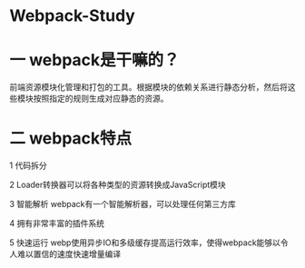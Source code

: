 # Webpack-Study
# 一 webpack是干嘛的？
前端资源模块化管理和打包的工具。根据模块的依赖关系进行静态分析，然后将这些模块按照指定的规则生成对应静态的资源。
# 二 webpack特点

 1 代码拆分
 
 2 Loader转换器可以将各种类型的资源转换成JavaScript模块
 
 3 智能解析 webpack有一个智能解析器，可以处理任何第三方库
 
 4 拥有非常丰富的插件系统
 
 5 快速运行 webp使用异步IO和多级缓存提高运行效率，使得webpack能够以令人难以置信的速度快速增量编译

